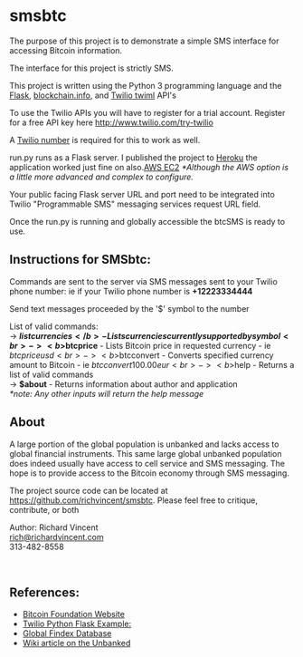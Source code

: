 <h1>smsbtc</h1>
The purpose of this project is to demonstrate a simple SMS interface for accessing Bitcoin information.

The interface for this project is strictly SMS.

This project is written using the Python 3 programming language and the <a href="http://flask.pocoo.org/">Flask</a>, <a href="https://blockchain.info/api">blockchain.info</a>, and <a href="https://www.twilio.com/docs/api/twiml">Twilio twiml</a> API's

To use the Twilio APIs you will have to register for a trial account. Register for a free API key here http://www.twilio.com/try-twilio

A <a href="https://www.twilio.com/phone-numbers">Twilio number</a> is required for this to work as well.

run.py runs as a Flask server. I published the project to <a href="http://www.heroku.com">Heroku</a> the application worked just fine on also.<a href="https://aws.amazon.com/ec2">AWS EC2</a> <em>*Although the AWS option is a little more advanced and complex to configure.</em>

Your public facing Flask server URL and port need to be integrated into Twilio "Programmable SMS" messaging services request URL field.

Once the run.py is running and globally accessible the btcSMS is ready to use.

<h2>Instructions for SMSbtc:</h2>

Commands are sent to the server via SMS messages sent to your Twilio phone number:
ie if your Twilio phone number is <b>+12223334444</b>

Send text messages proceeded by the '$' symbol to the number

List of valid commands:<br>
-> <b>$listcurrencies</b> - Lists currencies currently supported by symbol<br>
-> <b>$btcprice</b> - Lists Bitcoin price in requested currency - ie $btcprice usd<br>
-> <b>$btcconvert</b> - Converts specified currency amount to Bitcoin - ie $btcconvert 100.00 eur<br>
-> <b>$help</b> - Returns a list of valid commands<br>
-> <b>$about</b> - Returns information about author and application<br>
<em>*note: Any other inputs will return the help message </em>
<br>
<h2>About</h2>
A large portion of the global population is unbanked and lacks access to global financial instruments.
This same large global unbanked population does indeed usually have access to cell service and SMS messaging. The hope is to provide
access to the Bitcoin economy through SMS messaging.

The project source code can be located at <a href="https://github.com/richvincent/smsbtc">https://github.com/richvincent/smsbtc</a>. Please feel free to critique, contribute, or both

Author: Richard Vincent<br>
<a href="mailto:rich@richardvincent.com">rich@richardvincent.com</a><br>
313-482-8558<br>

<br>
<h2>References:</h2>
<ul>
    <li><a href="http://www.bitcoin.org">Bitcoin Foundation Website</a></li>
    <li><a href="https://www.twilio.com/docs/quickstart/python/sms/hello-monkey">Twilio Python Flask Example:</a></li>
    <li><a href="http://www.worldbank.org/en/programs/globalfindex">Global Findex Database</a></li>
    <li><a href="https://en.wikipedia.org/wiki/Unbanked">Wiki article on the Unbanked</a></li>
</ul>
